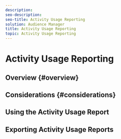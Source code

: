 ```yaml
---
description: 
seo-description:
seo-title: Activity Usage Reporting
solution: Audience Manager
title: Activity Usage Reporting
topic: Activity Usage Reporting
---
```


# Activity Usage Reporting

## Overview {#overview}

## Considerations {#considerations}

## Using the Activity Usage Report

## Exporting Activity Usage Reports